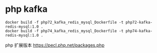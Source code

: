 
# php kafka
```
docker build -f php72_kafka_redis_mysql_Dockerfile -t php72-kafka-redis-mysql:1.0 .
docker build -f php74_kafka_redis_mysql_Dockerfile -t php74-kafka-redis-mysql:1.0 .
```

php 扩展版本 https://pecl.php.net/packages.php
